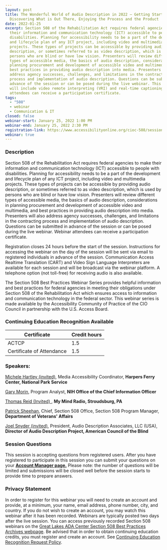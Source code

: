 ```yaml
---
layout: post
title: The Wonderful World of Audio Description in 2022 – Getting Started,
  Discovering What is Out There, Enjoying the Process and the Product
date: 2022-01-25
excerpt: Section 508 of the Rehabilitation Act requires federal agencies to make
  their information and communication technology (ICT) accessible to people with
  disabilities. Planning for accessibility needs to be a part of the development
  and lifecycle plan of any ICT project, including video and multimedia
  projects. These types of projects can be accessible by providing audio
  description, or sometimes referred to as video description, which is used by
  persons who are blind or have low vision. Presenters will review different
  types of accessible media, the basics of audio description, considerations in
  planning procurement and development of accessible video and multimedia, and
  best practices in providing audio description into media. Presenters will also
  address agency successes, challenges, and limitations in the contracting
  process and implementation of audio description. Questions can be submitted in
  advance of the session or can be posed during the live webinar. This webinar
  will include video remote interpreting (VRI) and real-time captioning. Webinar
  attendees can receive a participation certificate.
tags:
  - "508"
  - webinar
  - Communication & IT
closed: false
webinar-start: January 25, 2022 1:00 PM
webinar-end: January 25, 2022 2:30 PM
registration-link: https://www.accessibilityonline.org/cioc-508/session/?id=110984
webinar: true
---
```

### Description

Section 508 of the Rehabilitation Act requires federal agencies to make their information and communication technology (ICT) accessible to people with disabilities. Planning for accessibility needs to be a part of the development and lifecycle plan of any ICT project, including video and multimedia projects. These types of projects can be accessible by providing audio description, or sometimes referred to as video description, which is used by persons who are blind or have low vision. Presenters will review different types of accessible media, the basics of audio description, considerations in planning procurement and development of accessible video and multimedia, and best practices in providing audio description into media. Presenters will also address agency successes, challenges, and limitations in the contracting process and implementation of audio description. Questions can be submitted in advance of the session or can be posed during the live webinar. Webinar attendees can receive a participation certificate.

Registration closes 24 hours before the start of the session. Instructions for accessing the webinar on the day of the session will be sent via email to registered individuals in advance of the session. Communication Access Realtime Translation (CART) and Video Sign Language Interpreters are available for each session and will be broadcast via the webinar platform. A telephone option (not toll-free) for receiving audio is also available.

The Section 508 Best Practices Webinar Series provides helpful information and best practices for federal agencies in meeting their obligations under Section 508 of the Rehabilitation Act which ensures access to information and communication technology in the federal sector. This webinar series is made available by the Accessibility Community of Practice of the CIO Council in partnership with the U.S. Access Board.

### Continuing Education Recognition Available

| **Certificate**           | **Credit hours** |
| ------------------------- | ---------------- |
| ACTCP                     | 1.5              |
| Certificate of Attendance | 1.5              |

### Speakers:

[Michele Hartley (invited)](https://www.accessibilityonline.org/speakers/speaker.aspx?id=10915), Media Accessibility Coordinator, **Harpers Ferry Center, National Park Service**

[Gary Morin](https://www.accessibilityonline.org/speakers/speaker.aspx?id=10724), Program Analyst, **NIH Office of the Chief Information Officer**

[Thomas Reid (Invited) ](https://www.accessibilityonline.org/speakers/speaker.aspx?id=10916), **My Mind Radio, Stroudsburg, PA**

[Patrick Sheehan](https://www.accessibilityonline.org/speakers/speaker.aspx?id=10913), Chief, Section 508 Office, Section 508 Program Manager, **Department of Veterans' Affairs**

[Joel Snyder (invited)](https://www.accessibilityonline.org/speakers/speaker.aspx?id=10487), President, Audio Description Associates, LLC (USA), **Director of Audio Description Project, American Council of the Blind**

### Session Questions

This session is accepting questions from registered users. After you have registered to participate in this session you can submit your questions on your **[Account Manager page.](https://www.accessibilityonline.org/cioc-508/accountManager/18899/session/110879#questions)** Please note: the number of questions will be limited and submissions will be closed well before the session starts to provide time to prepare answers.

### Privacy Statement

In order to register for this webinar you will need to create an account and provide, at a minimum, your name, email address, phone number, city, and country. If you do not wish to create an account, you may watch this webinar after it has been recorded. Webinars are typically posted two days after the live session. You can access previously recorded Section 508 webinars on the [Great Lakes ADA Center Section 508 Best Practices Archives webpage](https://www.accessibilityonline.org/cioc-508/archives/). Be advised that in order to obtain continuing education credits, you must register and create an account. See [Continuing Education Recognition Request Policy](https://www.accessibilityonline.org/continuing-education/CEUDetails.aspx).

